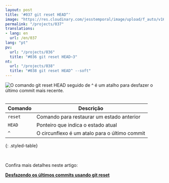 ```yaml
---
layout: post
title: '#037 git reset HEAD^'
image: "https://res.cloudinary.com/jesstemporal/image/upload/f_auto/v1642878677/gitfichas/pt/037/thumbnail_edqrfa.jpg"
permalink: "/projects/037"
translations:
- lang: en
  url: /en/037
lang: "pt"
pv:
  url: "/projects/036"
  title: "#036 git reset HEAD~3"
nt:
  url: "/projects/038"
  title: "#038 git reset HEAD^ --soft"
---
```


<img alt="O comando git reset HEAD seguido de ^ é um atalho para desfazer o último commit mais recente." src="https://res.cloudinary.com/jesstemporal/image/upload/v1642878677/gitfichas/pt/037/full_uakvoe.jpg"><br><br>

| Comando | Descrição |
|---------|-------------|
| `reset` | Comando para restaurar um estado anterior |
| `HEAD` | Ponteiro que indica o estado atual |
| `^` | O circunflexo é um atalo para o último commit |
{: .styled-table}

<br>

Confira mais detalhes neste artigo:

<a href="https://jtemporal.com/desfazendo-um-ou-mais-commits/?utm_source=gitfichas">
  <strong>Desfazendo os últimos commits usando git reset</strong>
</a>
